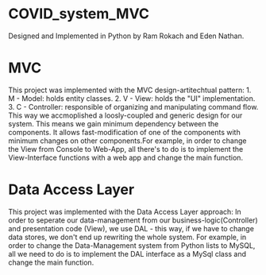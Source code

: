 # COVID_system_MVC
Designed and Implemented in Python by Ram Rokach and Eden Nathan.
# MVC
This project was implemented with the MVC design-artitechtual pattern:
    1. M - Model: holds entity classes.
    2. V - View: holds the "UI" implementation.
    3. C - Controller: responsible of organizing and manipulating command flow.
This way we accmoplished a loosly-coupled and generic design for our system. This means we gain minimum dependency between the components. It allows fast-modification of one of the components with minimum changes on other components.For example, in order to change the View from Console to Web-App, all there's to do is to implement the View-Interface functions with a web app and change the main function. 
# Data Access Layer
This project was implemented with the Data Access Layer approach:
In order to seperate our data-management from our business-logic(Controller) and presentation code (View), we use DAL - this way, if we have to change data stores, we don't end up rewriting the whole system. For example, in order to change the Data-Management system from Python lists to MySQL, all we need to do is to implement the DAL interface as a MySql class and change the main function.


